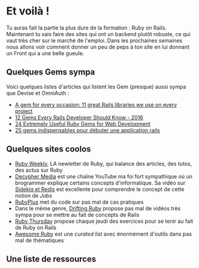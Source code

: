 # Et voilà !
Tu auras fait la partie la plus dure de la formation : Ruby on Rails. Maintenant tu sais faire des sites qui ont un backend plutôt robuste, ce qui vaut très cher sur le marché de l'emploi. Dans les prochaines semaines nous allons voir comment donner un peu de peps à ton site en lui donnant un Front qui a une belle gueule.

## Quelques Gems sympa
Voici quelques listes d'articles qui listent les Gem (presque) aussi sympa que Devise et OmniAuth :

- [A gem for every occasion: 11 great Rails libraries we use on every project](https://infinum.co/the-capsized-eight/a-gem-for-every-occasion-11-great-ruby-libraries-we-use-on-every-project)
- [12 Gems Every Rails Developer Should Know - 2016](https://www.linkedin.com/pulse/12-gems-every-rails-developer-should-know-2016-stayman-hou)
- [24 Extremely Useful Ruby Gems for Web Development](https://code.tutsplus.com/articles/24-extremely-useful-ruby-gems-for-web-development--net-23863)
- [25 gems indispensables pour débuter une application rails](https://www.lewagon.com/fr/blog/25-gems-indispensables-pour-debuter-une-application-rails)


## Quelques sites coolos

- [Ruby Weekly](http://rubyweekly.com/), LA newletter de Ruby, qui balance des articles, des tutos, des actus sur Ruby
- [Decypher Media](https://www.youtube.com/channel/UC8CB0ZkvogP7tnCTDR-zV7g) est une chaîne YouTube ma foi fort sympathique où un brogrammer explique certains concepts d'informatique. Sa vidéo sur [Sidekiq et Redis](https://www.youtube.com/watch?v=GBEDvF1_8B8) est excellente pour comprendre le concept de cette notion de _Jobs_
- [RubyPlus](https://rubyplus.com/articles) met du code sur pas mal de cas pratiques
- Dans le même genre, [Drifting Ruby](https://www.youtube.com/channel/UCxJaNyXCQw0mghY0hA1wA9w) propose pas mal de vidéos très sympa pour se mettre au fait de concepts de Rails
- [Ruby Thursday](https://rubythursday.com/) propose chaque jeudi des exercices pour se tenir au fait de Ruby on Rails
- [Awesome Ruby](https://github.com/markets/awesome-ruby) est une _curated list_ avec énormément d'outils dans pas mal de thématiques

## Une liste de ressources

